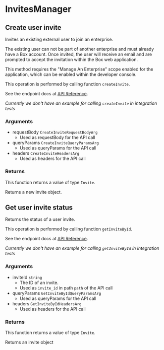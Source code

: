 # InvitesManager

## Create user invite

Invites an existing external user to join an enterprise.

The existing user can not be part of another enterprise and
must already have a Box account. Once invited, the user will receive an
email and are prompted to accept the invitation within the
Box web application.

This method requires the &quot;Manage An Enterprise&quot; scope enabled for
the application, which can be enabled within the developer console.

This operation is performed by calling function `createInvite`.

See the endpoint docs at
[API Reference](https://developer.box.com/reference/post-invites/).

*Currently we don't have an example for calling `createInvite` in integration tests*

### Arguments

- requestBody `CreateInviteRequestBodyArg`
  - Used as requestBody for the API call
- queryParams `CreateInviteQueryParamsArg`
  - Used as queryParams for the API call
- headers `CreateInviteHeadersArg`
  - Used as headers for the API call


### Returns

This function returns a value of type `Invite`.

Returns a new invite object.


## Get user invite status

Returns the status of a user invite.

This operation is performed by calling function `getInviteById`.

See the endpoint docs at
[API Reference](https://developer.box.com/reference/get-invites-id/).

*Currently we don't have an example for calling `getInviteById` in integration tests*

### Arguments

- inviteId `string`
  - The ID of an invite.
  - Used as `invite_id` in path `path` of the API call
- queryParams `GetInviteByIdQueryParamsArg`
  - Used as queryParams for the API call
- headers `GetInviteByIdHeadersArg`
  - Used as headers for the API call


### Returns

This function returns a value of type `Invite`.

Returns an invite object


